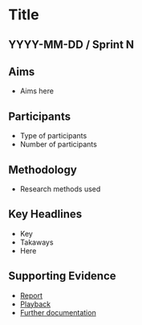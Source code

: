 # Title

## YYYY-MM-DD / Sprint N

## Aims
- Aims here

## Participants
- Type of participants
- Number of participants

## Methodology
- Research methods used

## Key Headlines 
- Key
- Takaways
- Here

## Supporting Evidence
- [Report](URL)
- [Playback](URL)
- [Further documentation](URL)
